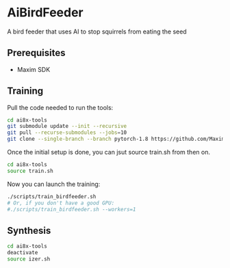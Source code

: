 # AiBirdFeeder
A bird feeder that uses AI to stop squirrels from eating the seed

## Prerequisites

- Maxim SDK

## Training

Pull the code needed to run the tools:

```bash
cd ai8x-tools
git submodule update --init --recursive
git pull --recurse-submodules --jobs=10
git clone --single-branch --branch pytorch-1.8 https://github.com/MaximIntegratedAI/distiller.git
```

Once the initial setup is done, you can jsut source train.sh from then on.

```bash
cd ai8x-tools
source train.sh
```

Now you can launch the training:

```bash
./scripts/train_birdfeeder.sh
# Or, if you don't have a good GPU:
#./scripts/train_birdfeeder.sh --workers=1
```

## Synthesis

```bash
cd ai8x-tools
deactivate
source izer.sh
```

